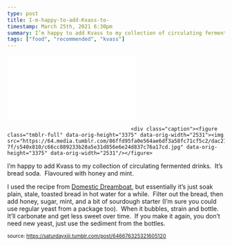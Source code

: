 ```yaml
---
type: post
title: I-m-happy-to-add-Kvass-to-
timestamp: March 25th, 2021 6:30pm
summary: I’m happy to add Kvass to my collection of circulating fermented drinks  It’s bread soda  Flavoured with honey and mintppI used the recipe from
tags: ["food", "recommended", "kvass"]
---
```

<embed src="../../media/646676325321605120mp4" type="video/mp4" scale="aspect" autoplay="false"></embed>
                        
                    
                                            <div class="caption"><figure class="tmblr-full" data-orig-height="3375" data-orig-width="2531"><img src="https://64.media.tumblr.com/86ffd95fa0e564ae6df3a58fc71cf5c2/dac2194319e4ed8d-7f/s540x810/c66cc889233b28a5e31d856e6e24d837c76a17cd.jpg" data-orig-height="3375" data-orig-width="2531"/></figure>
I’m happy to add Kvass to my collection of circulating fermented drinks.  It’s bread soda.  Flavoured with honey and mint.

I used the recipe from <a href="https://domesticdreamboat.com/bread-kvass/" target="_blank">Domestic Dreamboat</a>, but essentially it’s just soak plain, stale, toasted bread in hot water for a while.  Filter out the bread, then add honey, sugar, mint, and a bit of sourdough starter (I’m sure you could use regular yeast from a package too).  When it bubbles, strain and bottle.  It’ll carbonate and get less sweet over time.  If you make it again, you don’t need new yeast, just use the sediment from the bottles.
 
                                                    
<small>source: https://saturdayxiii.tumblr.com/post/646676325321605120</small>